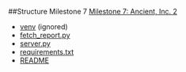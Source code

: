 ##Structure Milestone 7
[Milestone 7: Ancient, Inc. 2](Milestone_7)
  - [venv](Milestone_7/venv) (ignored)
  - [fetch_report.py](Milestone_7/fetch_report.py)
  - [server.py](Milestone_7/server.py)
  - [requirements.txt](Milestone_7/requirements.txt)
  - [README](Milestone_7/README.md)